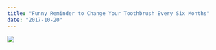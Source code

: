 ```yaml
---
title: "Funny Reminder to Change Your Toothbrush Every Six Months"
date: "2017-10-20"
---
```


![](/images/six-months-toothbrush-joke-dentist-fairfield-ca.jpg)
